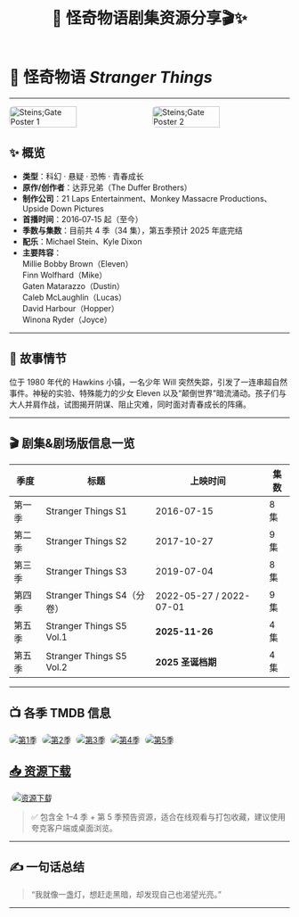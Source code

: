﻿---
title: 👻 怪奇物语剧集资源分享🎬✨
description: 位于1980年代的Hawkins小镇，一名少年Will突然失踪，引发了一连串超自然事件。神秘的实验、特殊能力的少女Eleven以及颠倒世界暗流涌动。孩子们与大人并肩作战，试图揭开阴谋、阻止灾难，同时面对青春成长的阵痛。
published: 2025-07-17
cover: https://picbed.xiaozhangya.xin/picbed/20250725113508612.png
category: TV
tags:
  - 怪奇物语
  - 美剧
badge: 美剧
---


# 👻 **怪奇物语 _Stranger Things_**

---

<div style="display:flex; gap:10px; flex-wrap:wrap; justify-content:center;">
  <img src="https://picbed.xiaozhangya.xin/picbed/20250717231936846.png" alt="Steins;Gate Poster 1" style="width:49%; border-radius:8px;" />
  <img src="https://picbed.xiaozhangya.xin/picbed/20250717232030810.png" alt="Steins;Gate Poster 2" style="width:49%; border-radius:8px;" />
</div>


## ✨ 概览

- **类型**：科幻 · 悬疑 · 恐怖 · 青春成长  
- **原作/创作者**：达菲兄弟（The Duffer Brothers）  
- **制作公司**：21 Laps Entertainment、Monkey Massacre Productions、Upside Down Pictures  
- **首播时间**：2016‑07‑15 起（至今）  
- **季数与集数**：目前共 4 季（34 集），第五季预计 2025 年底完结  
- **配乐**：Michael Stein、Kyle Dixon  
- **主要阵容**：  
  Millie Bobby Brown（Eleven）  
  Finn Wolfhard（Mike）  
  Gaten Matarazzo（Dustin）  
  Caleb McLaughlin（Lucas）  
  David Harbour（Hopper）  
  Winona Ryder（Joyce）  

---

## 🧱 故事情节

位于 1980 年代的 Hawkins 小镇，一名少年 Will 突然失踪，引发了一连串超自然事件。神秘的实验、特殊能力的少女 Eleven 以及“颠倒世界”暗流涌动。孩子们与大人并肩作战，试图揭开阴谋、阻止灾难，同时面对青春成长的阵痛。

---

## 🎬 剧集&剧场版信息一览

| **季度** | **标题**                       | **上映时间**                | **集数** |
| -------- | -------------------------- | ----------------------- | ---- |
| 第一季   | Stranger Things S1         | 2016-07-15              | 8 集 |
| 第二季   | Stranger Things S2         | 2017-10-27              | 9 集 |
| 第三季   | Stranger Things S3         | 2019-07-04              | 8 集 |
| 第四季   | Stranger Things S4（分卷） | 2022-05-27 / 2022-07-01 | 9 集 |
| 第五季   | Stranger Things S5 Vol.1   | **2025-11-26**          | 4 集  |
| 第五季   | Stranger Things S5 Vol.2   | **2025 圣诞档期**       | 4 集  |

---

## 📺 各季 TMDB 信息

<div>
<a href="https://www.themoviedb.org/tv/66732-stranger-things/season/1" target="_blank" style="display:inline-block; margin-right:5px;">
  <img src="https://img.shields.io/badge/第1季-TMDB-blue?style=for-the-badge" alt="第1季" style="border-radius:12px;" />
</a>
<a href="https://www.themoviedb.org/tv/66732-stranger-things/season/2" target="_blank" style="display:inline-block; margin-right:5px;">
  <img src="https://img.shields.io/badge/第2季-TMDB-green?style=for-the-badge" alt="第2季" style="border-radius:12px;" />
</a>
<a href="https://www.themoviedb.org/tv/66732-stranger-things/season/3" target="_blank" style="display:inline-block; margin-right:5px;">
  <img src="https://img.shields.io/badge/第3季-TMDB-orange?style=for-the-badge" alt="第3季" style="border-radius:12px;" />
</a>
<a href="https://www.themoviedb.org/tv/66732-stranger-things/season/4" target="_blank" style="display:inline-block; margin-right:5px;">
  <img src="https://img.shields.io/badge/第4季-TMDB-red?style=for-the-badge" alt="第4季" style="border-radius:12px;" />
</a>
<a href="https://www.themoviedb.org/tv/66732-stranger-things/season/5" target="_blank" style="display:inline-block; margin-right:5px;">
  <img src="https://img.shields.io/badge/第5季-TMDB-purple?style=for-the-badge" alt="第5季" style="border-radius:12px;" />
</div>



## 📥 资源下载

<div>
<a href="https://pan.quark.cn/s/28e91f88176b" target="_blank" style="display:inline-block; margin-right:5px;">
  <img
    src="https://img.shields.io/badge/资源下载-夸克网盘-4CAF50?style=for-the-badge"
    alt="资源下载"
    style="border-radius:12px;" />
</a> 
</div>


> ✅ 包含全 1–4 季 + 第 5 季预告资源，适合在线观看与打包收藏，建议使用夸克客户端或桌面浏览。

---

## ✍️ 一句话总结

> “我就像一盏灯，想赶走黑暗，却发现自己也渴望光亮。”

---
